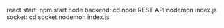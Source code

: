 react start: npm start
node backend: cd node REST API  nodemon index.js
socket: cd socket nodemon index.js
